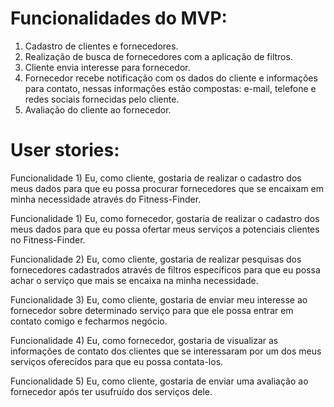 # Funcionalidades do MVP:

1) Cadastro de clientes e fornecedores.
2) Realização de busca de fornecedores com a aplicação de filtros.
3) Cliente envia interesse para fornecedor.
4) Fornecedor recebe notificação com os dados do cliente e informações para contato, nessas informações estão compostas: e-mail, telefone e redes sociais fornecidas pelo cliente.
5) Avaliação do cliente ao fornecedor.


# User stories:
Funcionalidade 1) Eu, como cliente, gostaria de realizar o cadastro dos meus dados para que eu possa procurar fornecedores que se encaixam em minha necessidade através do Fitness-Finder.

Funcionalidade 1) Eu, como fornecedor, gostaria de realizar o cadastro dos meus dados para que eu possa ofertar meus serviços a potenciais clientes no Fitness-Finder.

Funcionalidade 2) Eu, como cliente, gostaria de realizar pesquisas dos fornecedores cadastrados através de filtros específicos para que eu possa achar o serviço que mais se encaixa na minha necessidade.

Funcionalidade 3) Eu, como cliente, gostaria de enviar meu interesse ao fornecedor sobre determinado serviço para que ele possa entrar em contato comigo e fecharmos negócio.

Funcionalidade 4) Eu, como fornecedor, gostaria de visualizar as informações de contato dos clientes que se interessaram por um dos meus serviços oferecidos para que eu possa contata-los.

Funcionalidade 5) Eu, como cliente, gostaria de enviar uma avaliação ao fornecedor após ter usufruído dos serviços dele.